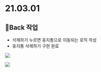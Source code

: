 # 21.03.01

## 🎈Back 작업 
- 삭제하기 누르면 휴지통으로 이동되는 로직 작성
- 휴지통 삭제하기 구현 완료

![](https://images.velog.io/images/withcolinsong/post/9241c969-8231-4b45-8303-e6cea90b0517/image.png)

![](https://images.velog.io/images/withcolinsong/post/ae282db1-3dc1-433d-93bc-9a32c73999c4/ezgif.com-gif-maker.gif)